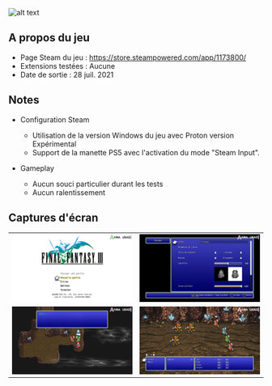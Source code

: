 ![alt text](https://raw.githubusercontent.com/AkinaUsagiAi/Steam-Proton-Tools-and-Datas/main/Final_Fantasy_III_Pixel_Remaster/banniere.jpg)

## A propos du jeu

- Page Steam du jeu : https://store.steampowered.com/app/1173800/
- Extensions testées : Aucune
- Date de sortie : 28 juil. 2021

## Notes

- Configuration Steam
  - Utilisation de la version Windows du jeu avec Proton version Expérimental
  - Support de la manette PS5 avec l'activation du mode "Steam Input".

- Gameplay
  - Aucun souci particulier durant les tests
  - Aucun ralentissement

## Captures d'écran

<table>
  <tr>
    <td><img src="https://raw.githubusercontent.com/AkinaUsagiAi/Steam-Proton-Outils-Astuces/main/Final_Fantasy_III_Pixel_Remaster/capture-1.jpg" /></td>
    <td><img src="https://raw.githubusercontent.com/AkinaUsagiAi/Steam-Proton-Outils-Astuces/main/Final_Fantasy_III_Pixel_Remaster/capture-2.jpg" /></td>
  </tr>
  <tr>
    <td><img src="https://raw.githubusercontent.com/AkinaUsagiAi/Steam-Proton-Outils-Astuces/main/Final_Fantasy_III_Pixel_Remaster/capture-3.jpg" /></td>
    <td><img src="https://raw.githubusercontent.com/AkinaUsagiAi/Steam-Proton-Outils-Astuces/main/Final_Fantasy_III_Pixel_Remaster/capture-4.jpg" /></td>
  </tr>
</table>
